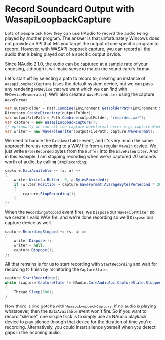 # Record Soundcard Output with WasapiLoopbackCapture

Lots of people ask how they can use NAudio to record the audio being played by another program. The answer is that unfortunately Windows does not provide an API that lets you target the output of one specific program to record. However, with WASAPI loopback capture, you can record all the audio that is being played out of a specific output device.

Since NAudio 2.1.0, the audio can be captured at a sample rate of your choosing, although it will make sense to match the sound card's format.

Let's start off by selecting a path to record to, creating an instance of `WasapiLoopbackCapture` (uses the default system device, but we can pass any rendering `MMDevice` that we want which we can find with `MMDeviceEnumerator`). We'll also create a `WaveFileWriter` using the capture `WaveFormat`.

```c#
var outputFolder = Path.Combine(Environment.GetFolderPath(Environment.SpecialFolder.Desktop), "NAudio");
Directory.CreateDirectory(outputFolder);
var outputFilePath = Path.Combine(outputFolder, "recorded.wav");
var capture = new WasapiLoopbackCapture();
// optionally we can set the capture waveformat here: e.g. capture.WaveFormat = new WaveFormat(44100, 16,2);
var writer = new WaveFileWriter(outputFilePath, capture.WaveFormat);
```

We need to handle the `DataAvailable` event, and it's very much the same approach here as recording to a WAV file from a regular `WaveIn` device. We just write `BytesRecorded` bytes from the `Buffer` into the `WaveFileWriter`. And in this example, I am stopping recording when we've captured 20 seconds worth of audio, by calling `StopRecording`.

```c#
capture.DataAvailable += (s, a) =>
{
    writer.Write(a.Buffer, 0, a.BytesRecorded);
    if (writer.Position > capture.WaveFormat.AverageBytesPerSecond * 20)
    {
        capture.StopRecording();
    }
};
```

When the `RecordingStopped` event fires, we `Dispose` our `WaveFileWriter` so we create a valid WAV file, and we're done recording so we'll `Dispose` our capture device as well.

```c#
capture.RecordingStopped += (s, a) =>
{
    writer.Dispose();
    writer = null;
    capture.Dispose();
};
```

All that remains is for us to start recording with `StartRecording` and wait for recording to finish by monitoring the `CaptureState`.

```c#
capture.StartRecording();
while (capture.CaptureState != NAudio.CoreAudioApi.CaptureState.Stopped)
{
    Thread.Sleep(500);
}
```

Now there is one gotcha with `WasapiLoopbackCapture`. If no audio is playing whatsoever, then the `DataAvailable` event won't fire. So if you want to record "silence", one simple trick is to simply use an NAudio playback device to play silence through that device for the duration of time you're recording. Alternatively, you could insert silence yourself when you detect gaps in the incoming audio.